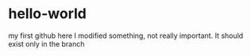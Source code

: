 # hello-world
my first github
here I modified something, not really important. It should exist only in the branch
